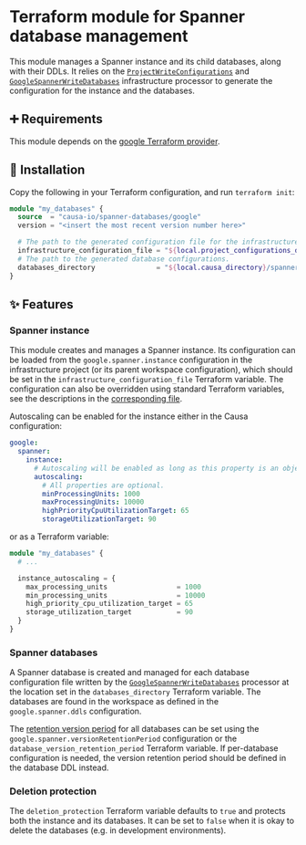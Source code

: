 # Terraform module for Spanner database management

This module manages a Spanner instance and its child databases, along with their DDLs. It relies on the [`ProjectWriteConfigurations`](https://github.com/causa-io/workspace-module-core#projectwriteconfigurations) and [`GoogleSpannerWriteDatabases`](https://github.com/causa-io/workspace-module-google#googlespannerwritedatabases) infrastructure processor to generate the configuration for the instance and the databases.

## ➕ Requirements

This module depends on the [google Terraform provider](https://registry.terraform.io/providers/hashicorp/google/latest).

## 🎉 Installation

Copy the following in your Terraform configuration, and run `terraform init`:

```terraform
module "my_databases" {
  source  = "causa-io/spanner-databases/google"
  version = "<insert the most recent version number here>"

  # The path to the generated configuration file for the infrastructure project.
  infrastructure_configuration_file = "${local.project_configurations_directory}/infrastructure.json"
  # The path to the generated database configurations.
  databases_directory               = "${local.causa_directory}/spanner-databases"
}
```

## ✨ Features

### Spanner instance

This module creates and manages a Spanner instance. Its configuration can be loaded from the `google.spanner.instance` configuration in the infrastructure project (or its parent workspace configuration), which should be set in the `infrastructure_configuration_file` Terraform variable. The configuration can also be overridden using standard Terraform variables, see the descriptions in the [corresponding file](./variables.tf).

Autoscaling can be enabled for the instance either in the Causa configuration:

```yaml
google:
  spanner:
    instance:
      # Autoscaling will be enabled as long as this property is an object.
      autoscaling:
        # All properties are optional.
        minProcessingUnits: 1000
        maxProcessingUnits: 10000
        highPriorityCpuUtilizationTarget: 65
        storageUtilizationTarget: 90
```

or as a Terraform variable:

```terraform
module "my_databases" {
  # ...

  instance_autoscaling = {
    max_processing_units                 = 1000
    min_processing_units                 = 10000
    high_priority_cpu_utilization_target = 65
    storage_utilization_target           = 90
  }
}
```

### Spanner databases

A Spanner database is created and managed for each database configuration file written by the [`GoogleSpannerWriteDatabases`](https://github.com/causa-io/workspace-module-google#googlespannerwritedatabases) processor at the location set in the `databases_directory` Terraform variable. The databases are found in the workspace as defined in the `google.spanner.ddls` configuration.

The [retention version period](https://cloud.google.com/spanner/docs/pitr) for all databases can be set using the `google.spanner.versionRetentionPeriod` configuration or the `database_version_retention_period` Terraform variable. If per-database configuration is needed, the version retention period should be defined in the database DDL instead.

### Deletion protection

The `deletion_protection` Terraform variable defaults to `true` and protects both the instance and its databases. It can be set to `false` when it is okay to delete the databases (e.g. in development environments).
